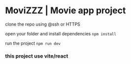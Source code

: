 # MoviZZZ | Movie app project


clone the repo using @ssh or HTTPS 

open your folder and install dependencies
`npm install`

run the project
`npm run dev`


### this project use vite/react